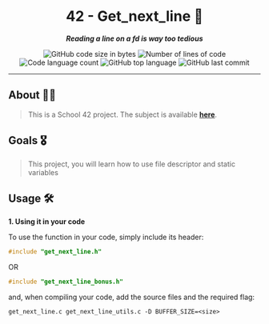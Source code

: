<h1 align="center">
    42 - Get_next_line 📜
</h1> 
<p align="center">
	<b><i>Reading a line on a fd is way too tedious</i></b><br>
</p> 
<p align="center">
	<img alt="GitHub code size in bytes" src="https://img.shields.io/github/languages/code-size/arnaudderison/42-get_next_line?color=lightblue" />
	<img alt="Number of lines of code" src="https://img.shields.io/tokei/lines/github/arnaudderison/42-get_next_line?color=critical" />
	<img alt="Code language count" src="https://img.shields.io/github/languages/count/arnaudderison/42-get_next_line?color=yellow" />
	<img alt="GitHub top language" src="https://img.shields.io/github/languages/top/arnaudderison/42-get_next_line?color=blue" />
	<img alt="GitHub last commit" src="https://img.shields.io/github/last-commit/arnaudderison/42-get_next_line?color=green" />
</p>

---

## About 👨‍💻

> This is a School 42 project. The subject is available [**here**](https://github.com/arnaudderison/42-get_next_line/blob/main/en.subject.pdf).

## Goals 🎖

> This project, you will learn how to use file descriptor and static variables

## Usage 🛠️

**1. Using it in your code**

To use the function in your code, simply include its header:

```C
#include "get_next_line.h"
```

OR

```C
#include "get_next_line_bonus.h"
```

and, when compiling your code, add the source files and the required flag:

```shell
get_next_line.c get_next_line_utils.c -D BUFFER_SIZE=<size>
```
